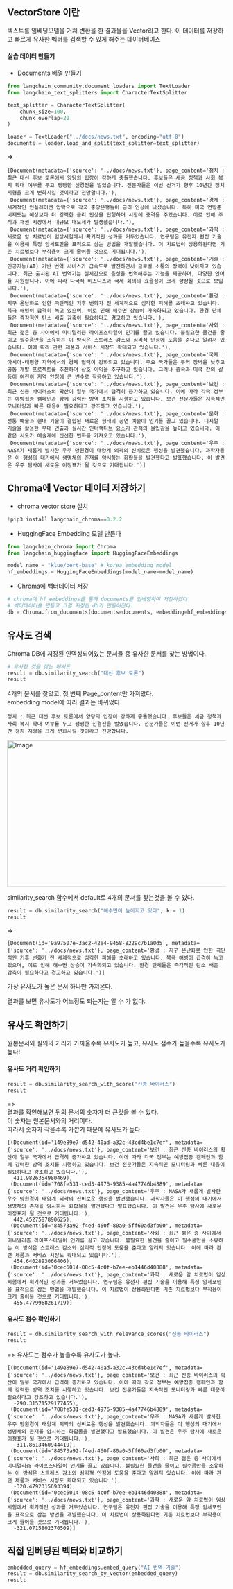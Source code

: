 ## VectorStore 이란
텍스트를 임베딩모델을 거쳐 변환을 한 결과물을 Vector라고 한다.
이 데이터를 저장하고 빠르게 유사한 벡터를 검색할 수 있게 해주는 데이터베이스

#### 실습 데이터 만들기
* Documents 배열 만들기
```py
from langchain_community.document_loaders import TextLoader
from langchain_text_splitters import CharacterTextSplitter

text_splitter = CharacterTextSplitter(
    chunk_size=100,
    chunk_overlap=20
)

loader = TextLoader("../docs/news.txt", encoding="utf-8")
documents = loader.load_and_split(text_splitter=text_splitter)
```

=>
```
[Document(metadata={'source': '../docs/news.txt'}, page_content='정치 : 최근 대선 후보 토론에서 양당의 입장이 강하게 충돌했습니다. 후보들은 세금 정책과 사회 복지 확대 여부를 두고 팽팽한 신경전을 벌였습니다. 전문가들은 이번 선거가 향후 10년간 정치 지형을 크게 변화시킬 것이라고 전망합니다.'),
 Document(metadata={'source': '../docs/news.txt'}, page_content='경제 : 세계적인 인플레이션 압박으로 각국 중앙은행들이 금리 인상에 나섰습니다. 특히 미국 연방준비제도는 예상보다 더 강력한 금리 인상을 단행하며 시장에 충격을 주었습니다. 이로 인해 주식과 채권 시장에서 대규모 매도세가 발생했습니다.'),
 Document(metadata={'source': '../docs/news.txt'}, page_content='과학 : 새로운 암 치료법이 임상시험에서 획기적인 성과를 거두었습니다. 연구팀은 유전자 편집 기술을 이용해 특정 암세포만을 표적으로 삼는 방법을 개발했습니다. 이 치료법이 상용화된다면 기존 치료법보다 부작용이 크게 줄어들 것으로 기대됩니다.'),
 Document(metadata={'source': '../docs/news.txt'}, page_content='기술 : 인공지능(AI) 기반 번역 서비스가 급속도로 발전하면서 글로벌 소통의 장벽이 낮아지고 있습니다. 최근 출시된 AI 번역기는 실시간으로 음성을 번역해주는 기능을 제공하며, 다양한 언어를 지원합니다. 이에 따라 다국적 비즈니스와 국제 회의의 효율성이 크게 향상될 것으로 보입니다.'),
 Document(metadata={'source': '../docs/news.txt'}, page_content='환경 : 지구 온난화로 인한 극단적인 기후 변화가 전 세계적으로 심각한 피해를 초래하고 있습니다. 북극 해빙이 급격히 녹고 있으며, 이로 인해 해수면 상승이 가속화되고 있습니다. 환경 단체들은 즉각적인 탄소 배출 감축이 필요하다고 경고하고 있습니다.'),
 Document(metadata={'source': '../docs/news.txt'}, page_content='사회 : 최근 젊은 층 사이에서 미니멀리즘 라이프스타일이 인기를 끌고 있습니다. 불필요한 물건을 줄이고 필수품만을 소유하는 이 방식은 스트레스 감소와 심리적 안정에 도움을 준다고 알려져 있습니다. 이에 따라 관련 제품과 서비스 시장도 확대되고 있습니다.'),
 Document(metadata={'source': '../docs/news.txt'}, page_content='국제 : 아시아-태평양 지역에서의 경제 협력이 강화되고 있습니다. 주요 국가들은 무역 장벽을 낮추고 공동 개발 프로젝트를 추진하며 상호 이익을 추구하고 있습니다. 그러나 중국과 미국 간의 갈등이 여전히 지역 안정에 큰 변수로 작용하고 있습니다.'),
 Document(metadata={'source': '../docs/news.txt'}, page_content='보건 : 최근 신종 바이러스의 확산이 일부 국가에서 급격히 증가하고 있습니다. 이에 따라 각국 정부는 예방접종 캠페인과 함께 강력한 방역 조치를 시행하고 있습니다. 보건 전문가들은 지속적인 모니터링과 빠른 대응이 필요하다고 강조하고 있습니다.'),
 Document(metadata={'source': '../docs/news.txt'}, page_content='문화 : 전통 예술과 현대 기술이 결합된 새로운 형태의 공연 예술이 인기를 끌고 있습니다. 디지털 기술을 활용한 무대 연출과 실시간 인터랙티브 요소가 관객의 몰입감을 높이고 있습니다. 이 같은 시도가 예술계에 신선한 변화를 가져오고 있습니다.'),
 Document(metadata={'source': '../docs/news.txt'}, page_content='우주 : NASA가 새롭게 발사한 우주 망원경이 태양계 외곽의 신비로운 행성을 발견했습니다. 과학자들은 이 행성의 대기에서 생명체의 존재를 암시하는 화합물을 발견했다고 발표했습니다. 이 발견은 우주 탐사에 새로운 이정표가 될 것으로 기대됩니다.')]
```

## Chroma에 Vector 데이터 저장하기
* chroma vector store 설치
```py
!pip3 install langchain_chroma==0.2.2
```

* HuggingFace Embedding 모델 만든다
```py
from langchain_chroma import Chroma
from langchain_huggingface import HuggingFaceEmbeddings

model_name = "klue/bert-base" # korea embedding model
hf_embeddings = HuggingFaceEmbeddings(model_name=model_name)
```

* Chroma에 백터데이터 저장
```py
# chroma에 hf_embeddings를 통해 documents를 임베딩하여 저장하겠다
# 벡터데이터를 만들고 그걸 저장한 db가 만들어진다.
db = Chroma.from_documents(documents=documents, embedding=hf_embeddings)
```

## 유사도 검색
Chroma DB에 저장된 인덱싱되어있는 문서들 중 유사한 문서를 찾는 방법이다.  
```py
# 유사한 것을 찾는 메서드
result = db.similarity_search("대선 후보 토론")
result
```

4개의 문서를 찾았고, 첫 번째 Page_content만 가져왔다.  
embedding model에 따라 결과는 바뀌었다.  
```
정치 : 최근 대선 후보 토론에서 양당의 입장이 강하게 충돌했습니다. 후보들은 세금 정책과 사회 복지 확대 여부를 두고 팽팽한 신경전을 벌였습니다. 전문가들은 이번 선거가 향후 10년간 정치 지형을 크게 변화시킬 것이라고 전망합니다.
```

<img width="544" height="338" alt="Image" src="https://github.com/user-attachments/assets/5f59049b-39ef-47eb-aa28-35fc89b4eefa" />  

similarity_search 함수에서 default로 4개의 문서를 찾는것을 볼 수 있다.  
```py
result = db.similarity_search("해수면이 높아지고 있다", k = 1)
result
```
=> 
```
[Document(id='9a97507e-3ac2-42e4-9458-8229c7b1a0d5', metadata={'source': '../docs/news.txt'}, page_content='환경 : 지구 온난화로 인한 극단적인 기후 변화가 전 세계적으로 심각한 피해를 초래하고 있습니다. 북극 해빙이 급격히 녹고 있으며, 이로 인해 해수면 상승이 가속화되고 있습니다. 환경 단체들은 즉각적인 탄소 배출 감축이 필요하다고 경고하고 있습니다.')]
```  
가장 유사도가 높은 문서 하나만 가져온다.   

결과를 보면 유사도가 어느정도 되는지는 알 수 가 없다.  


## 유사도 확인하기
원본문서와 질의의 거리가 가까울수록 유사도가 높고, 유사도 점수가 높을수록 유사도가 높다!  

#### 유사도 거리 확인하기
```py
result = db.similarity_search_with_score("신종 바이러스")
result
```
=>  
결과를 확인해보면 뒤의 문서의 숫자가 더 큰것을 볼 수 있다.  
이 숫자는 원본문서와의 거리이다.  
따라서 숫자가 작을수록 가깝기 때문에 유사도가 높다.  

```
[(Document(id='149e89e7-d542-40ad-a32c-43cd4be1c7ef', metadata={'source': '../docs/news.txt'}, page_content='보건 : 최근 신종 바이러스의 확산이 일부 국가에서 급격히 증가하고 있습니다. 이에 따라 각국 정부는 예방접종 캠페인과 함께 강력한 방역 조치를 시행하고 있습니다. 보건 전문가들은 지속적인 모니터링과 빠른 대응이 필요하다고 강조하고 있습니다.'),
  411.9826354980469),
 (Document(id='708fe531-ced3-4976-9385-4a47746b4889', metadata={'source': '../docs/news.txt'}, page_content='우주 : NASA가 새롭게 발사한 우주 망원경이 태양계 외곽의 신비로운 행성을 발견했습니다. 과학자들은 이 행성의 대기에서 생명체의 존재를 암시하는 화합물을 발견했다고 발표했습니다. 이 발견은 우주 탐사에 새로운 이정표가 될 것으로 기대됩니다.'),
  442.4527587890625),
 (Document(id='84573a92-f4ed-460f-80a0-5ff60ad3fb00', metadata={'source': '../docs/news.txt'}, page_content='사회 : 최근 젊은 층 사이에서 미니멀리즘 라이프스타일이 인기를 끌고 있습니다. 불필요한 물건을 줄이고 필수품만을 소유하는 이 방식은 스트레스 감소와 심리적 안정에 도움을 준다고 알려져 있습니다. 이에 따라 관련 제품과 서비스 시장도 확대되고 있습니다.'),
  454.6402893066406),
 (Document(id='0cec6014-08c5-4c0f-b7ee-eb1446d40888', metadata={'source': '../docs/news.txt'}, page_content='과학 : 새로운 암 치료법이 임상시험에서 획기적인 성과를 거두었습니다. 연구팀은 유전자 편집 기술을 이용해 특정 암세포만을 표적으로 삼는 방법을 개발했습니다. 이 치료법이 상용화된다면 기존 치료법보다 부작용이 크게 줄어들 것으로 기대됩니다.'),
  455.4779968261719)]
```  

#### 유사도 점수 확인하기
```py
result = db.similarity_search_with_relevance_scores("신종 바이러스")
result
```

=> 유사도는 점수가 높을수록 유사도가 높다.  

```
[(Document(id='149e89e7-d542-40ad-a32c-43cd4be1c7ef', metadata={'source': '../docs/news.txt'}, page_content='보건 : 최근 신종 바이러스의 확산이 일부 국가에서 급격히 증가하고 있습니다. 이에 따라 각국 정부는 예방접종 캠페인과 함께 강력한 방역 조치를 시행하고 있습니다. 보건 전문가들은 지속적인 모니터링과 빠른 대응이 필요하다고 강조하고 있습니다.'),
  -290.31571529177455),
 (Document(id='708fe531-ced3-4976-9385-4a47746b4889', metadata={'source': '../docs/news.txt'}, page_content='우주 : NASA가 새롭게 발사한 우주 망원경이 태양계 외곽의 신비로운 행성을 발견했습니다. 과학자들은 이 행성의 대기에서 생명체의 존재를 암시하는 화합물을 발견했다고 발표했습니다. 이 발견은 우주 탐사에 새로운 이정표가 될 것으로 기대됩니다.'),
  -311.8613460944419),
 (Document(id='84573a92-f4ed-460f-80a0-5ff60ad3fb00', metadata={'source': '../docs/news.txt'}, page_content='사회 : 최근 젊은 층 사이에서 미니멀리즘 라이프스타일이 인기를 끌고 있습니다. 불필요한 물건을 줄이고 필수품만을 소유하는 이 방식은 스트레스 감소와 심리적 안정에 도움을 준다고 알려져 있습니다. 이에 따라 관련 제품과 서비스 시장도 확대되고 있습니다.'),
  -320.4792315693394),
 (Document(id='0cec6014-08c5-4c0f-b7ee-eb1446d40888', metadata={'source': '../docs/news.txt'}, page_content='과학 : 새로운 암 치료법이 임상시험에서 획기적인 성과를 거두었습니다. 연구팀은 유전자 편집 기술을 이용해 특정 암세포만을 표적으로 삼는 방법을 개발했습니다. 이 치료법이 상용화된다면 기존 치료법보다 부작용이 크게 줄어들 것으로 기대됩니다.'),
  -321.0715802370509)]
```

## 직접 임베딩된 벡터와 비교하기
```py
embedded_query = hf_embeddings.embed_query("AI 번역 기술")
result = db.similarity_search_by_vector(embedded_query)
result
```